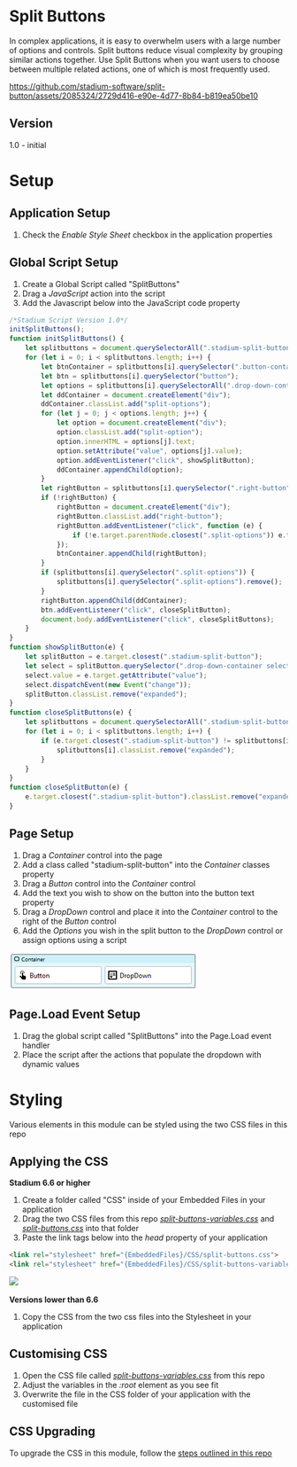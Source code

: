 # Split Buttons

In complex applications, it is easy to overwhelm users with a large number of options and controls. Split buttons reduce visual complexity by grouping similar actions together. Use Split Buttons when you want users to choose between multiple related actions, one of which is most frequently used. 

https://github.com/stadium-software/split-button/assets/2085324/2729d416-e90e-4d77-8b84-b819ea50be10

## Version 
1.0 - initial

# Setup

## Application Setup
1. Check the *Enable Style Sheet* checkbox in the application properties

## Global Script Setup
1. Create a Global Script called "SplitButtons"
3. Drag a *JavaScript* action into the script
4. Add the Javascript below into the JavaScript code property
```javascript
/*Stadium Script Version 1.0*/
initSplitButtons();
function initSplitButtons() {
    let splitbuttons = document.querySelectorAll(".stadium-split-button");
    for (let i = 0; i < splitbuttons.length; i++) {
        let btnContainer = splitbuttons[i].querySelector(".button-container");
        let btn = splitbuttons[i].querySelector("button");
        let options = splitbuttons[i].querySelectorAll(".drop-down-container select option");
        let ddContainer = document.createElement("div");
        ddContainer.classList.add("split-options");
        for (let j = 0; j < options.length; j++) {
            let option = document.createElement("div");
            option.classList.add("split-option");
            option.innerHTML = options[j].text;
            option.setAttribute("value", options[j].value);
            option.addEventListener("click", showSplitButton);
            ddContainer.appendChild(option);
        }
        let rightButton = splitbuttons[i].querySelector(".right-button");
        if (!rightButton) {
            rightButton = document.createElement("div");
            rightButton.classList.add("right-button");
            rightButton.addEventListener("click", function (e) {
                if (!e.target.parentNode.closest(".split-options")) e.target.closest(".stadium-split-button").classList.toggle("expanded");
            });
            btnContainer.appendChild(rightButton);
        }
        if (splitbuttons[i].querySelector(".split-options")) {
            splitbuttons[i].querySelector(".split-options").remove();
        }
        rightButton.appendChild(ddContainer);
        btn.addEventListener("click", closeSplitButton);
        document.body.addEventListener("click", closeSplitButtons);
    }
}
function showSplitButton(e) {
    let splitButton = e.target.closest(".stadium-split-button");
    let select = splitButton.querySelector(".drop-down-container select");
    select.value = e.target.getAttribute("value");
    select.dispatchEvent(new Event("change"));
    splitButton.classList.remove("expanded");
}
function closeSplitButtons(e) {
    let splitbuttons = document.querySelectorAll(".stadium-split-button");
    for (let i = 0; i < splitbuttons.length; i++) {
        if (e.target.closest(".stadium-split-button") != splitbuttons[i]) {
            splitbuttons[i].classList.remove("expanded");
        }
    }
}
function closeSplitButton(e) {
    e.target.closest(".stadium-split-button").classList.remove("expanded");
}
```

## Page Setup
1. Drag a *Container* control into the page 
2. Add a class called "stadium-split-button" into the *Container* classes property
3. Drag a *Button* control into the *Container* control
4. Add the text you wish to show on the button into the button text property
5. Drag a *DropDown* control and place it into the *Container* control to the right of the *Button* control
6. Add the *Options* you wish in the split button to the *DropDown* control or assign options using a script

![](images/SplitButtonControls.png)

## Page.Load Event Setup
1. Drag the global script called "SplitButtons" into the Page.Load event handler
2. Place the script after the actions that populate the dropdown with dynamic values

# Styling
Various elements in this module can be styled using the two CSS files in this repo

## Applying the CSS

**Stadium 6.6 or higher**
1. Create a folder called "CSS" inside of your Embedded Files in your application
2. Drag the two CSS files from this repo [*split-buttons-variables.css*](split-buttons-variables.css) and [*split-buttons.css*](split-buttons.css) into that folder
3. Paste the link tags below into the *head* property of your application
```html
<link rel="stylesheet" href="{EmbeddedFiles}/CSS/split-buttons.css">
<link rel="stylesheet" href="{EmbeddedFiles}/CSS/split-buttons-variables.css">
``` 

![](images/ApplicationHeadProp.png)

**Versions lower than 6.6**
1. Copy the CSS from the two css files into the Stylesheet in your application

## Customising CSS
1. Open the CSS file called [*split-buttons-variables.css*](split-buttons-variables.css) from this repo
2. Adjust the variables in the *:root* element as you see fit
3. Overwrite the file in the CSS folder of your application with the customised file

## CSS Upgrading
To upgrade the CSS in this module, follow the [steps outlined in this repo](https://github.com/stadium-software/samples-upgrading)
